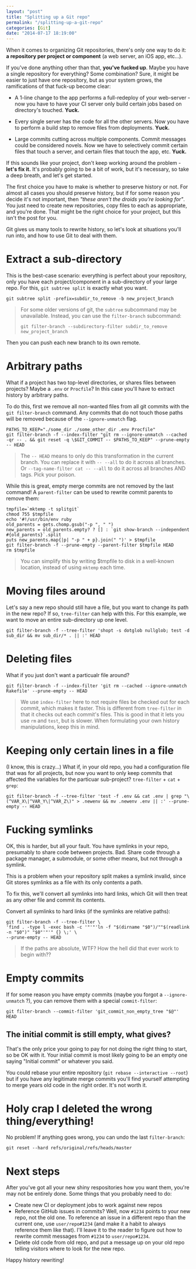 ```yaml
---
layout: "post"
title: "Splitting up a Git repo"
permalink: "/splitting-up-a-git-repo"
categories: [Git]
date: "2014-07-17 18:19:00"
---
```


When it comes to organizing Git repositories, there's only one way to do it:
**a repository per project or component** (a web server, an iOS app, etc...).

If you've done anything other than that, **you've fucked up**. Maybe you have a
single repository for everything? Some combination? Sure, it might be easier to just
have one repository, but as your system grows, the ramifications of that fuck-up
become clear:

- A 1-line change to the app performs a full-redeploy of your web-server -
  now you have to have your CI server only build certain jobs based on
  directory's touched. **Yuck.**

- Every single server has the code for all the other servers. Now you have to
  perform a build step to remove files from deployments. **Yuck.**

- Large commits cutting across multiple components. Commit messages could be
  considered novels. Now we have to selectively commit certain files that touch a
  server, and certain files that touch the app, etc. **Yuck.**

If this sounds like your project, don't keep working around the problem - **let's
fix it.** It's probably going to be a bit of work, but it's necessary, so take a
deep breath, and let's get started.

The first choice you have to make is whether to preserve history or not. For
almost all cases you should preserve history, but if for some reason
you decide it's not important, then *"these aren't the droids you're looking for"*.
You just need to create new repositories, copy files to each as appropriate, and
you're done. That might be the right choice for your project, but this isn't
the post for you.

Git gives us many tools to rewrite history, so let's look at situations you'll
run into, and how to use Git to deal with them.


# Extract a sub-directory

This is the best-case scenario: everything is perfect about your repository,
only you have each project/component in a sub-directory of your large repo.
For this, `git subtree split` is exactly what you want.

    git subtree split -prefix=subdir_to_remove -b new_project_branch


> For some older versions of git, the `subtree` subcommand may be unavailable.
> Instead, you can use the `filter-branch` subcommand:
>
>     git filter-branch --subdirectory-filter subdir_to_remove new_project_branch

Then you can push each new branch to its own remote.


# Arbitrary paths

What if a project has two top-level directories, or shares files between projects?
Maybe a `.env` or `Procfile`?
In this case you'll have to extract history by arbitrary paths.

To do this, first we remove all non-wanted files from all git commits with the
`git filter-branch` command. Any commits that do not touch those paths will be
removed because of the `--ignore-unmatch` flag.

    PATHS_TO_KEEP="./some_dir ./some_other_dir .env Procfile"
    git filter-branch -f --index-filter "git rm --ignore-unmatch --cached -qr -- . && git reset -q \$GIT_COMMIT -- $PATHS_TO_KEEP" --prune-empty -- HEAD

> The `-- HEAD` means to only do this transformation in the current branch.
> You can replace it with `-- --all` to do it across all branches. Or
> `--tag-name-filter cat -- --all` to do it across all branches AND tags. Pick your poison.

While this is great, empty merge commits are not removed by the last command!
A `parent-filter` can be used to rewrite commit parents to remove them:

    tmpfile=`mktemp -t splitgit`
    chmod 755 $tmpfile
    echo '#!/usr/bin/env ruby
    old_parents = gets.chomp.gsub("-p ", " ")
    new_parents = old_parents.empty? ? [] : `git show-branch --independent #{old_parents}`.split
    puts new_parents.map{|p| "-p " + p}.join(" ")' > $tmpfile
    git filter-branch -f --prune-empty --parent-filter $tmpfile HEAD
    rm $tmpfile

> You can simplify this by writing $tmpfile to disk in a well-known location,
> instead of using `mktemp` each time.


# Moving files around

Let's say a new repo should still have a  file, but you want to change its
path in the new repo?  If so, `tree-filter` can help with this. For this example,
we want to move an entire sub-directory up one level.

    git filter-branch -f --tree-filter 'shopt -s dotglob nullglob; test -d sub_dir && mv sub_dir/* . || :' HEAD


# Deleting files

What if you just don't want a particualr file around?

    git filter-branch -f --index-filter 'git rm --cached --ignore-unmatch Rakefile' --prune-empty -- HEAD

> We use `index-filter` here to not require files be checked out for each commit,
> which makes it faster. This is different from `tree-filter` in that it checks out
> each commit's files. This is good in that it lets you use `rm` and `test`, but is
> slower. When formulating your own history manipulations, keep this in mind.


# Keeping only certain lines in a file

(I know, this is crazy...) What if, in your old repo, you had a configuration
file that was for all projects, but now you want to only keep commits that
affected the variables for the particuar sub-project? `tree-filter` + `cat` + `grep`:

    git filter-branch -f --tree-filter 'test -f .env && cat .env | grep "\(^VAR_X\|^VAR_Y\|^VAR_Z\)" > .newenv && mv .newenv .env || :' --prune-empty -- HEAD


# Fucking symlinks

OK, this is harder, but all your fault. You have symlinks in your repo, presumably to
share code between projects. Bad. Share code through a package manager, a submodule,
or some other means, but not through a symlink.

This is a problem when your repository split makes a symlink invalid, since Git
stores symlinks as a file with its only contents a path.

To fix this, we'll convert all symlinks into hard links, which Git will then
treat as any other file and commit its contents.

Convert all symlinks to hard links (if the symlinks are relative paths):

    git filter-branch -f --tree-filter \
    'find . -type l -exec bash -c '"'"'ln -f "$(dirname "$0")/""$(readlink -n "$0")" "$0"'"'" {} \;' \
    --prune-empty -- HEAD

> If the paths are absolute, WTF? How the hell did that ever work to begin with??


# Empty commits

If for some reason you have empty commits (maybe you forgot a `--ignore-unmatch` ?),
you can remove them with a special `commit-filter`:

    git filter-branch --commit-filter 'git_commit_non_empty_tree "$@"' HEAD


## The initial commit is still empty, what gives?

That's the only price your going to pay for not doing the right thing to start, so
be OK with it. Your initial commit is most likely going to be an empty one saying
"Initial commit" or whatever you said.

You could rebase your entire repository (`git rebase --interactive --root`)
but if you have any legitimate merge commits you'll find yourself attempting to merge
years old code in the right order. It's not worth it.


# Holy crap I deleted the wrong thing/everything!

No problem! If anything goes wrong, you can undo the last `filter-branch`:

    git reset --hard refs/original/refs/heads/master


# Next steps

After you've got all your new shiny respositories how you want them, you're may not
be entirely done. Some things that you probably need to do:

- Create new CI or deployment jobs to work against new repos
- Reference GitHub issues in commits? Well, now `#1234` points to your new repo,
  not the old one. To reference an issue in a different repo than the current one,
  use `user/repo#1234` (and make it a habit to always reference them like that).
  I'll leave it to the reader to figure out how to rewrite commit messages from
  `#1234` to `user/repo#1234`.
- Delete old code from old repo, and put a message up on your old repo telling
  visitors where to look for the new repo.

Happy history rewriting!
